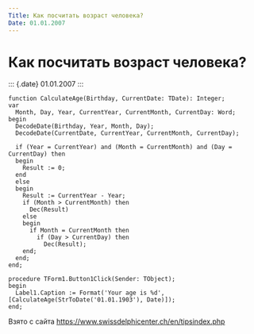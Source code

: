 ```yaml
---
Title: Как посчитать возраст человека?
Date: 01.01.2007
---
```



Как посчитать возраст человека?
===============================

::: {.date}
01.01.2007
:::

    function CalculateAge(Birthday, CurrentDate: TDate): Integer; 
    var 
      Month, Day, Year, CurrentYear, CurrentMonth, CurrentDay: Word; 
    begin 
      DecodeDate(Birthday, Year, Month, Day); 
      DecodeDate(CurrentDate, CurrentYear, CurrentMonth, CurrentDay); 
     
      if (Year = CurrentYear) and (Month = CurrentMonth) and (Day = CurrentDay) then 
      begin 
        Result := 0; 
      end 
      else 
      begin 
        Result := CurrentYear - Year; 
        if (Month > CurrentMonth) then 
          Dec(Result) 
        else 
        begin 
          if Month = CurrentMonth then 
            if (Day > CurrentDay) then 
              Dec(Result); 
        end; 
      end; 
    end; 
     
    procedure TForm1.Button1Click(Sender: TObject); 
    begin 
      Label1.Caption := Format('Your age is %d', [CalculateAge(StrToDate('01.01.1903'), Date)]); 
    end; 

Взято с сайта <https://www.swissdelphicenter.ch/en/tipsindex.php>
